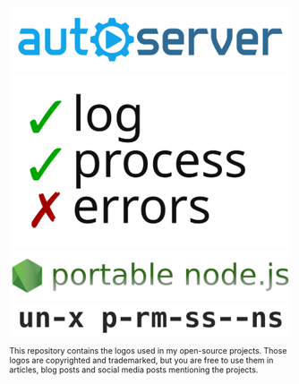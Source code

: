 <img src="https://raw.githubusercontent.com/ehmicky/design/master/autoserver/autoserver.svg?sanitize=true" width="550"/>

<img src="https://raw.githubusercontent.com/ehmicky/design/master/log-process-errors/log-process-errors.svg?sanitize=true" width="550"/>

<img src="https://raw.githubusercontent.com/ehmicky/design/master/portable-node-guide/portable-node-guide.png?sanitize=true" width="550"/>

<img src="https://raw.githubusercontent.com/ehmicky/design/master/unix-permissions/unix-permissions.png?sanitize=true" width="550"/>

This repository contains the logos used in my open-source projects.
Those logos are copyrighted and trademarked, but you are free to use them
in articles, blog posts and social media posts mentioning the projects.
